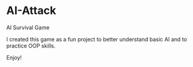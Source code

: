 # AI-Attack
AI Survival Game

I created this game as a fun project to better understand basic AI and to practice OOP skills.

Enjoy!
